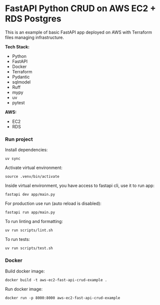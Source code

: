 # FastAPI Python CRUD on AWS EC2 + RDS Postgres

This is an example of basic FastAPI app deployed on AWS with Terraform files managing infrastructure.

**Tech Stack:**

- Python
- FastAPI
- Docker
- Terraform
- Pydantic
- sqlmodel
- Ruff
- mypy
- uv
- pytest

**AWS:**

- EC2
- RDS

### Run project

Install dependencies:

```
uv sync
```

Activate virtual environment:

```
source .venv/bin/activate
```

Inside virtual environment, you have access to fastapi cli, use it to run app:

```
fastapi dev app/main.py
```

For production use run (auto reload is disabled):

```
fastapi run app/main.py
```

To run linting and formatting:

```
uv run scripts/lint.sh
```

To run tests:

```
uv run scripts/test.sh
```

### Docker

Build docker image:

```
docker build -t aws-ec2-fast-api-crud-example .
```

Run docker image:

```
docker run -p 8000:8000 aws-ec2-fast-api-crud-example
```
